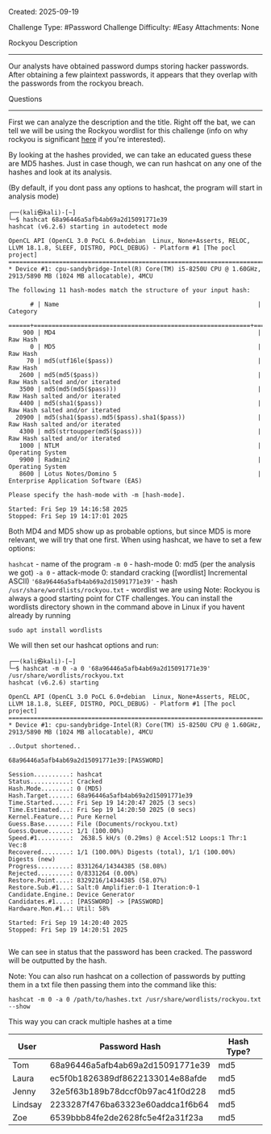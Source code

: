 Created: 2025-09-19

Challenge Type: #Password
Challenge Difficulty: #Easy
Attachments: None

Rockyou
Description
***
Our analysts have obtained password dumps storing hacker passwords. After obtaining a few plaintext passwords, it appears that they overlap with the passwords from the rockyou breach.

Questions
***
First we can analyze the description and the title. Right off the bat, we can tell we will be using the Rockyou wordlist for this challenge (info on why rockyou is significant [here](https://en.wikipedia.org/wiki/RockYou) if you're interested).

By looking at the hashes provided, we can take an educated guess these are MD5 hashes. Just in case though, we can run hashcat on any one of the hashes and look at its analysis.

(By default, if you dont pass any options to hashcat, the program will start in analysis mode)
```
┌──(kali㉿kali)-[~]
└─$ hashcat 68a96446a5afb4ab69a2d15091771e39                                    
hashcat (v6.2.6) starting in autodetect mode

OpenCL API (OpenCL 3.0 PoCL 6.0+debian  Linux, None+Asserts, RELOC, LLVM 18.1.8, SLEEF, DISTRO, POCL_DEBUG) - Platform #1 [The pocl project]
============================================================================================================================================
* Device #1: cpu-sandybridge-Intel(R) Core(TM) i5-8250U CPU @ 1.60GHz, 2913/5890 MB (1024 MB allocatable), 4MCU

The following 11 hash-modes match the structure of your input hash:

      # | Name                                                       | Category
  ======+============================================================+======================================
    900 | MD4                                                        | Raw Hash
      0 | MD5                                                        | Raw Hash
     70 | md5(utf16le($pass))                                        | Raw Hash
   2600 | md5(md5($pass))                                            | Raw Hash salted and/or iterated
   3500 | md5(md5(md5($pass)))                                       | Raw Hash salted and/or iterated
   4400 | md5(sha1($pass))                                           | Raw Hash salted and/or iterated
  20900 | md5(sha1($pass).md5($pass).sha1($pass))                    | Raw Hash salted and/or iterated
   4300 | md5(strtoupper(md5($pass)))                                | Raw Hash salted and/or iterated
   1000 | NTLM                                                       | Operating System
   9900 | Radmin2                                                    | Operating System
   8600 | Lotus Notes/Domino 5                                       | Enterprise Application Software (EAS)

Please specify the hash-mode with -m [hash-mode].

Started: Fri Sep 19 14:16:58 2025
Stopped: Fri Sep 19 14:17:01 2025

```

Both MD4 and MD5 show up as probable options, but since MD5 is more relevant, we will try that one first. When using hashcat, we have to set a few options:

`hashcat` - name of the program
`-m 0` - hash-mode 0: md5 (per the analysis we got)
`-a 0` - attack-mode 0: standard cracking (\[wordlist] Incremental ASCII)
`'68a96446a5afb4ab69a2d15091771e39'` - hash
`/usr/share/wordlists/rockyou.txt` - wordlist we are using
Note: Rockyou is always a good starting point for CTF challenges. You can install the wordlists directory shown in the command above in Linux if you havent already by running

`sudo apt install wordlists`

We will then set our hashcat options and run:

```
┌──(kali㉿kali)-[~]
└─$ hashcat -m 0 -a 0 '68a96446a5afb4ab69a2d15091771e39' /usr/share/wordlists/rockyou.txt
hashcat (v6.2.6) starting

OpenCL API (OpenCL 3.0 PoCL 6.0+debian  Linux, None+Asserts, RELOC, LLVM 18.1.8, SLEEF, DISTRO, POCL_DEBUG) - Platform #1 [The pocl project]
============================================================================================================================================
* Device #1: cpu-sandybridge-Intel(R) Core(TM) i5-8250U CPU @ 1.60GHz, 2913/5890 MB (1024 MB allocatable), 4MCU

..Output shortened..

68a96446a5afb4ab69a2d15091771e39:[PASSWORD]               
                                                          
Session..........: hashcat
Status...........: Cracked
Hash.Mode........: 0 (MD5)
Hash.Target......: 68a96446a5afb4ab69a2d15091771e39
Time.Started.....: Fri Sep 19 14:20:47 2025 (3 secs)
Time.Estimated...: Fri Sep 19 14:20:50 2025 (0 secs)
Kernel.Feature...: Pure Kernel
Guess.Base.......: File (Documents/rockyou.txt)
Guess.Queue......: 1/1 (100.00%)
Speed.#1.........:  2638.5 kH/s (0.29ms) @ Accel:512 Loops:1 Thr:1 Vec:8
Recovered........: 1/1 (100.00%) Digests (total), 1/1 (100.00%) Digests (new)
Progress.........: 8331264/14344385 (58.08%)
Rejected.........: 0/8331264 (0.00%)
Restore.Point....: 8329216/14344385 (58.07%)
Restore.Sub.#1...: Salt:0 Amplifier:0-1 Iteration:0-1
Candidate.Engine.: Device Generator
Candidates.#1....: [PASSWORD] -> [PASSWORD]
Hardware.Mon.#1..: Util: 58%

Started: Fri Sep 19 14:20:40 2025
Stopped: Fri Sep 19 14:20:51 2025
                                   
```

We can see in status that the password has been cracked. The password will be outputted by the hash.

Note: You can also run hashcat on a collection of passwords by putting them in a txt file then passing them into the command like this:

`hashcat -m 0 -a 0 /path/to/hashes.txt /usr/share/wordlists/rockyou.txt --show`

This way you can crack multiple hashes at a time

| User    | Password Hash                    | Hash Type? |
| ------- | -------------------------------- | ---------- |
| Tom     | 68a96446a5afb4ab69a2d15091771e39 | md5        |
| Laura   | ec5f0b1826389df8622133014e88afde | md5        |
| Jenny   | 32e5f63b189b78dccf0b97ac41f0d228 | md5        |
| Lindsay | 2233287f476ba63323e60addca1f6b64 | md5        |
| Zoe     | 6539bbb84fe2de2628fc5e4f2a31f23a | md5        |
